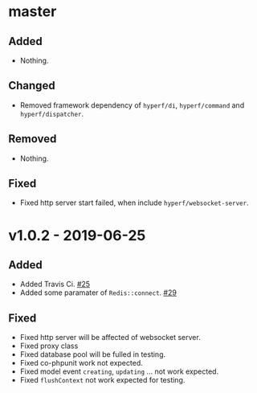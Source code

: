 # master

## Added

- Nothing.

## Changed

- Removed framework dependency of `hyperf/di`, `hyperf/command` and `hyperf/dispatcher`.

## Removed

- Nothing.

## Fixed

- Fixed http server start failed, when include `hyperf/websocket-server`.

# v1.0.2 - 2019-06-25

## Added

- Added Travis Ci. [#25](https://github.com/hyperf-cloud/hyperf/pull/25)
- Added some paramater of `Redis::connect`. [#29](https://github.com/hyperf-cloud/hyperf/pull/29)

## Fixed

- Fixed http server will be affected of websocket server.
- Fixed proxy class 
- Fixed database pool will be fulled in testing.
- Fixed co-phpunit work not expected.
- Fixed model event `creating`, `updating` ... not work expected.
- Fixed `flushContext` not work expected for testing.

